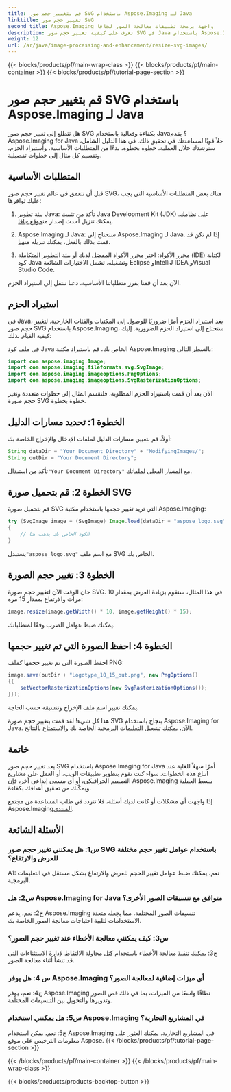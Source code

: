```yaml
---
title: قم بتغيير حجم صور SVG باستخدام Aspose.Imaging لـ Java
linktitle: تغيير حجم صور SVG
second_title: Aspose.Imaging واجهة برمجة تطبيقات معالجة الصور لجافا
description: تعرف على كيفية تغيير حجم صور SVG في Java باستخدام Aspose.Imaging for Java. دليل خطوة بخطوة لمعالجة الصور بكفاءة.
weight: 12
url: /ar/java/image-processing-and-enhancement/resize-svg-images/
---
```


{{< blocks/products/pf/main-wrap-class >}}
{{< blocks/products/pf/main-container >}}
{{< blocks/products/pf/tutorial-page-section >}}

# قم بتغيير حجم صور SVG باستخدام Aspose.Imaging لـ Java

هل تتطلع إلى تغيير حجم صور SVG بكفاءة وفعالية باستخدام Java؟ يقدم Aspose.Imaging for Java حلاً قويًا لمساعدتك في تحقيق ذلك. في هذا الدليل الشامل، سنرشدك خلال العملية، خطوة بخطوة، بدءًا من المتطلبات الأساسية، واستيراد الحزم، وتقسيم كل مثال إلى خطوات تفصيلية.

## المتطلبات الأساسية

قبل أن نتعمق في عالم تغيير حجم صور SVG، هناك بعض المتطلبات الأساسية التي يجب عليك توافرها:

1.  بيئة تطوير Java: تأكد من تثبيت Java Development Kit (JDK) على نظامك. يمكنك تنزيل أحدث إصدار من[موقع جافا](https://www.oracle.com/java/technologies/javase-downloads).

2. Aspose.Imaging لـ Java: ستحتاج إلى Aspose.Imaging لـ Java. إذا لم تكن قد قمت بذلك بالفعل، يمكنك تنزيله من[هنا](https://releases.aspose.com/imaging/java/).

3. محرر الأكواد: اختر محرر الأكواد المفضل لديك أو بيئة التطوير المتكاملة (IDE) لكتابة كود Java وتشغيله. تشمل الاختيارات الشائعة Eclipse وIntelliJ IDEA وVisual Studio Code.

الآن بعد أن قمنا بفرز متطلباتنا الأساسية، دعنا ننتقل إلى استيراد الحزم.

## استيراد الحزم

في Java، يعد استيراد الحزم أمرًا ضروريًا للوصول إلى المكتبات والفئات الخارجية. لتغيير حجم صور SVG باستخدام Aspose.Imaging، ستحتاج إلى استيراد الحزم الضرورية. إليك كيفية القيام بذلك:

في ملف كود Java الخاص بك، قم باستيراد مكتبة Aspose.Imaging بالسطر التالي:

```java
import com.aspose.imaging.Image;
import com.aspose.imaging.fileformats.svg.SvgImage;
import com.aspose.imaging.imageoptions.PngOptions;
import com.aspose.imaging.imageoptions.SvgRasterizationOptions;
```

الآن بعد أن قمت باستيراد الحزم المطلوبة، فلنقسم المثال إلى خطوات متعددة ونغير حجم صورة SVG خطوة بخطوة.


## الخطوة 1: تحديد مسارات الدليل

أولاً، قم بتعيين مسارات الدليل لملفات الإدخال والإخراج الخاصة بك:

```java
String dataDir = "Your Document Directory" + "ModifyingImages/";
String outDir = "Your Document Directory";
```

 تأكد من استبدال`"Your Document Directory"` مع المسار الفعلي لملفاتك.

## الخطوة 2: قم بتحميل صورة SVG

قم بتحميل صورة SVG التي تريد تغيير حجمها باستخدام مكتبة Aspose.Imaging:

```java
try (SvgImage image = (SvgImage) Image.load(dataDir + "aspose_logo.svg"))
{
    // الكود الخاص بك يذهب هنا
}
```

 يستبدل`"aspose_logo.svg"` مع اسم ملف SVG الخاص بك.

## الخطوة 3: تغيير حجم الصورة

حان الوقت الآن لتغيير حجم صورة SVG. في هذا المثال، سنقوم بزيادة العرض بمقدار 10 مرات والارتفاع بمقدار 15 مرة:

```java
image.resize(image.getWidth() * 10, image.getHeight() * 15);
```

يمكنك ضبط عوامل الضرب وفقًا لمتطلباتك.

## الخطوة 4: احفظ الصورة التي تم تغيير حجمها

احفظ الصورة التي تم تغيير حجمها كملف PNG:

```java
image.save(outDir + "Logotype_10_15_out.png", new PngOptions()
{{
    setVectorRasterizationOptions(new SvgRasterizationOptions());
}});
```

يمكنك تغيير اسم ملف الإخراج وتنسيقه حسب الحاجة.

هذا كل شيء! لقد قمت بتغيير حجم صورة SVG بنجاح باستخدام Aspose.Imaging for Java. الآن، يمكنك تشغيل التعليمات البرمجية الخاصة بك والاستمتاع بالنتائج.

## خاتمة

يعد تغيير حجم صور SVG باستخدام Aspose.Imaging for Java أمرًا سهلاً للغاية عند اتباع هذه الخطوات. سواء كنت تقوم بتطوير تطبيقات الويب، أو العمل على مشاريع التصميم الجرافيكي، أو أي مسعى إبداعي آخر، فإن Aspose.Imaging يبسط العملية ويمكّنك من تحقيق أهدافك بكفاءة.

إذا واجهت أي مشكلات أو كانت لديك أسئلة، فلا تتردد في طلب المساعدة من مجتمع Aspose.Imaging[المنتدى](https://forum.aspose.com/).

## الأسئلة الشائعة

### س1: هل يمكنني تغيير حجم صور SVG باستخدام عوامل تغيير حجم مختلفة للعرض والارتفاع؟

A1: نعم، يمكنك ضبط عوامل تغيير الحجم للعرض والارتفاع بشكل مستقل في التعليمات البرمجية.

### س2: هل Aspose.Imaging for Java متوافق مع تنسيقات الصور الأخرى؟

ج2: نعم، يدعم Aspose.Imaging تنسيقات الصور المختلفة، مما يجعله متعدد الاستخدامات لتلبية احتياجات معالجة الصور الخاصة بك.

### س3: كيف يمكنني معالجة الأخطاء عند تغيير حجم الصور؟

ج3: يمكنك تنفيذ معالجة الأخطاء باستخدام كتل محاولة الالتقاط لإدارة الاستثناءات التي قد تنشأ أثناء معالجة الصور.

### س 4: هل يوفر Aspose.Imaging أي ميزات إضافية لمعالجة الصور؟

ج4: نعم، يوفر Aspose.Imaging نطاقًا واسعًا من الميزات، بما في ذلك قص الصور وتدويرها والتحويل بين التنسيقات المختلفة.

### س5: هل يمكنني استخدام Aspose.Imaging في المشاريع التجارية؟

ج5: نعم، يمكن استخدام Aspose.Imaging في المشاريع التجارية. يمكنك العثور على معلومات الترخيص على موقع Aspose.
{{< /blocks/products/pf/tutorial-page-section >}}

{{< /blocks/products/pf/main-container >}}
{{< /blocks/products/pf/main-wrap-class >}}

{{< blocks/products/products-backtop-button >}}
